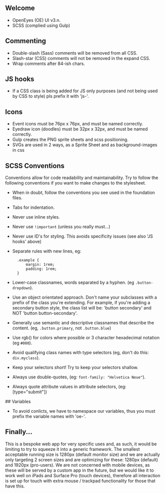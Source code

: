 ## Welcome

* OpenEyes (OE) UI v3.n. 
* SCSS (complied using Gulp)


## Commenting

* Double-slash (Sass) comments will be removed from all CSS.
* Slash-star (CSS) comments will not be removed in the expand CSS.
* Wrap comments after 84-ish chars.

## JS hooks

* If a CSS class is being added for JS only purposes (and not being used by CSS to style)
  pls prefix it with 'js-'.
  
## Icons

* Event icons must be 76px x 76px, and must be named correctly. 
* Eyedraw icon (doodles) must be 32px x 32px, and must be named correctly.
* Gulp creates the PNG sprite sheets and scss positioning.
* SVGs are used in 2 ways, as a Sprite Sheet and as background-images in css

## SCSS Conventions

Conventions allow for code readability and maintainability. Try to follow
the following conventions if you want to make changes to the stylesheet.

* When in doubt, follow the conventions you see used in the foundation files.
* Tabs for indentation.
* Never use inline styles.
* Never use `!important` (unless you really must...)
* Never use ID's for styling. This avoids specificity issues (see also 'JS hooks' above)
* Separate rules with new lines, eg:

        .example {
            margin: 1rem;
            padding: 1rem;
        }

* Lower-case classnames, words separated by a hyphen. (eg `.button-dropdown`).
* Use an object orientated approach. Don't name your subclasses with
  a prefix of the class you're extending. For example, if you're adding a secondary
  button style, the class list will be: 'button secondary' and NOT 'button button-secondary'.
* Generally use semantic and descriptive classnames that describe the content.
  (eg, `.button.primary`, not `.button.blue`)
* Use rgb() for colors where possible or 3 character hexadecimal notation (eg `#000`).
* Avoid qualifying class names with type selectors (eg, don't do this: `div.myclass`).
* Keep your selectors short! Try to keep your selectors shallow. 
* Always use double-quotes, (eg: `font-family: "Helvetica Neue"`).
* Always quote attribute values in attribute selectors, (eg: [type="submit"])

## Variables

* To avoid conlicts, we have to namespace our variables, thus you must prefix 
  the variable names with 'oe-'.

## Finally...

This is a bespoke web app for very specific uses and, as such, it would be limiting to try to 
squeeze it into a generic framework. The smallest acceptable running size is 1280px (default
monitor size) and we are actually only targeting 2 screen sizes and are optimizing for 
these: 1280px (default) and 1920px (pro-users). We are not concerned with mobile devices, 
as these will be served by a custom app in the future, but we would like it to work well on 
iPads and Surface Pro (touch devices), therefore all interaction is set up for touch with extra
mouse / trackpad functionality for those that have this.

